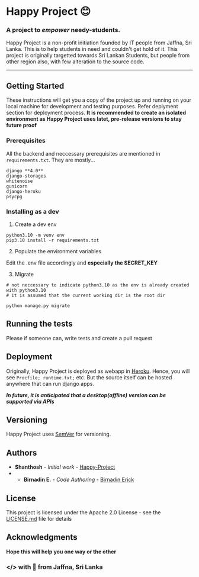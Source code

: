 # Happy Project 😊

### A project to *empower* needy-students.

Happy Project is a non-profit initiation founded by IT people from Jaffna, Sri Lanka. This is to help students in need
and couldn't get hold of it. This project is originally targetted towards Sri Lankan Students, but people from other
region also, with few alteration to the source code.

---

## Getting Started

These instructions will get you a copy of the project up and running on your local machine for development and testing purposes.
Refer deplyment section for deployment process.
**It is recommended to create an isolated environment as Happy Project uses latet, pre-release versions to stay
future proof**

### Prerequisites

All the backend and neccessary prerequisites are mentioned in `requirements.txt`. They are mostly...
```
django **4.0**
django-storages
whitenoise
gunicorn
django-heroku
psycpg
```

### Installing as a dev
1. Create a dev env

```
python3.10 -m venv env
pip3.10 install -r requirements.txt
```

2. Populate the environment variables

Edit the .env file accordingly and **especially the SECRET_KEY**

3. Migrate

```
# not neccessary to indicate python3.10 as the env is already created with python3.10
# it is assumed that the current working dir is the root dir

python manage.py migrate
```

## Running the tests

Please if someone can, write tests and create a pull request


## Deployment

Originally, Happy Project is deployed as webapp in [Heroku](https://www.heroku.com). Hence, you will
see `Procfile; runtime.txt;` etc. But the source itself can be hosted anywhere that can run django apps.

***In future, it is anticipated that a desktop(offline) version can be supported via APIs***

## Versioning

Happy Project uses [SemVer](http://semver.org/) for versioning. 

## Authors

* **Shanthosh** - *Initial work* - [Happy-Project](https://github.com/Happy-Project)
* * **Birnadin E.** - *Code Authoring* - [Birnadin Erick](https://github.com/BirnadinErick)

## License

This project is licensed under the Apache 2.0 License - see the [LICENSE.md](LICENSE.md) file for details

## Acknowledgments

**Hope this will help you one way or the other**

### </> with 💖 from Jaffna, Sri Lanka
